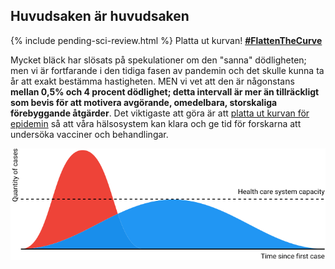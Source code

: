 ## Huvudsaken är huvudsaken 

{% include pending-sci-review.html %}
Platta ut kurvan! [**\#FlattenTheCurve**](https://twitter.com/hashtag/FlattenTheCurve?src=hashtag_click) 

Mycket bläck har slösats på spekulationer om den "sanna" dödligheten; men vi är fortfarande i den tidiga fasen av pandemin och det skulle kunna ta år att exakt bestämma hastigheten. MEN vi vet att den är någonstans **mellan 0,5% och 4 procent dödlighet; detta intervall är mer än tillräckligt som bevis för att motivera avgörande, omedelbara, storskaliga förebyggande åtgärder**. Det viktigaste att göra är att [platta ut kurvan för epidemin](https://www.economist.com/briefing/2020/02/29/covid-19-is-now-in-50-countries-and-things-will-get-worse) så att våra hälsosystem kan klara och ge tid för forskarna att undersöka vacciner och behandlingar.

![](/images/health-system-capacity.svg)
